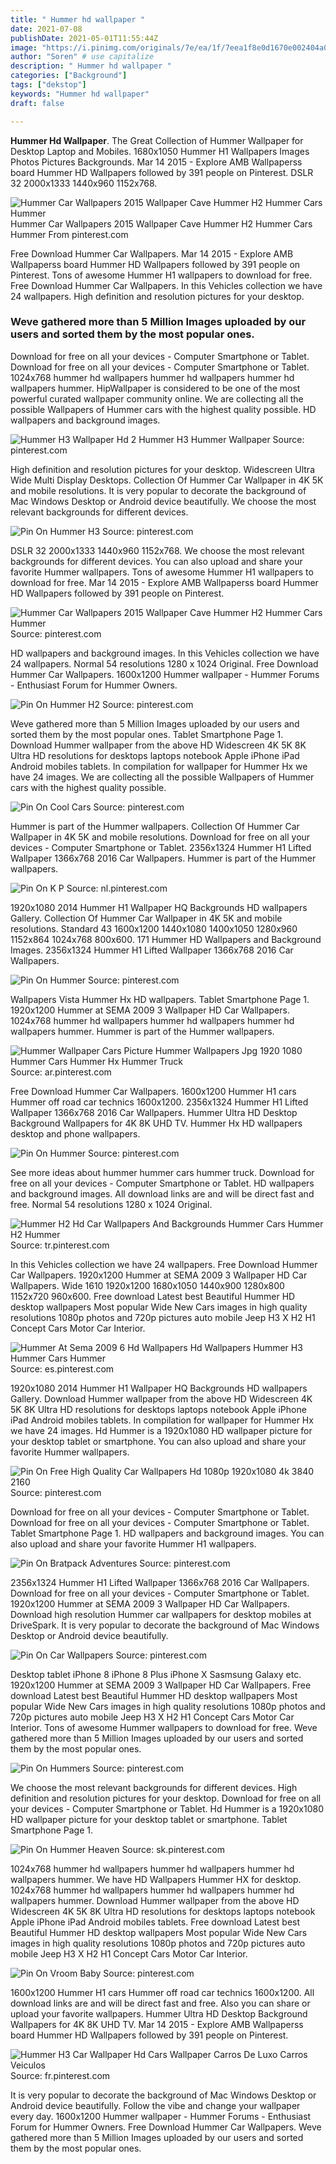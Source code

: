 ```yaml
---
title: " Hummer hd wallpaper "
date: 2021-07-08
publishDate: 2021-05-01T11:55:44Z
image: "https://i.pinimg.com/originals/7e/ea/1f/7eea1f8e0d1670e002404a0209d906b6.jpg"
author: "Soren" # use capitalize
description: " Hummer hd wallpaper "
categories: ["Background"]
tags: ["dekstop"]
keywords: "Hummer hd wallpaper"
draft: false

---
```



**Hummer Hd Wallpaper**. The Great Collection of Hummer Wallpaper for Desktop Laptop and Mobiles. 1680x1050 Hummer H1 Wallpapers Images Photos Pictures Backgrounds. Mar 14 2015 - Explore AMB Wallpaperss board Hummer HD Wallpapers followed by 391 people on Pinterest. DSLR 32 2000x1333 1440x960 1152x768.

![Hummer Car Wallpapers 2015 Wallpaper Cave Hummer H2 Hummer Cars Hummer](https://i.pinimg.com/originals/3d/a4/f5/3da4f5177554654b1de4b4926983d186.jpg "Hummer Car Wallpapers 2015 Wallpaper Cave Hummer H2 Hummer Cars Hummer")
Hummer Car Wallpapers 2015 Wallpaper Cave Hummer H2 Hummer Cars Hummer From pinterest.com


Free Download Hummer Car Wallpapers. Mar 14 2015 - Explore AMB Wallpaperss board Hummer HD Wallpapers followed by 391 people on Pinterest. Tons of awesome Hummer H1 wallpapers to download for free. Free Download Hummer Car Wallpapers. In this Vehicles collection we have 24 wallpapers. High definition and resolution pictures for your desktop.

### Weve gathered more than 5 Million Images uploaded by our users and sorted them by the most popular ones.

Download for free on all your devices - Computer Smartphone or Tablet. Download for free on all your devices - Computer Smartphone or Tablet. 1024x768 hummer hd wallpapers hummer hd wallpapers hummer hd wallpapers hummer. HipWallpaper is considered to be one of the most powerful curated wallpaper community online. We are collecting all the possible Wallpapers of Hummer cars with the highest quality possible. HD wallpapers and background images.


![Hummer H3 Wallpaper Hd 2 Hummer H3 Hummer Wallpaper](https://i.pinimg.com/originals/79/6a/ee/796aeed5f54a2ecdf3ae5b521b65eecf.jpg "Hummer H3 Wallpaper Hd 2 Hummer H3 Hummer Wallpaper")
Source: pinterest.com

High definition and resolution pictures for your desktop. Widescreen Ultra Wide Multi Display Desktops. Collection Of Hummer Car Wallpaper in 4K 5K and mobile resolutions. It is very popular to decorate the background of Mac Windows Desktop or Android device beautifully. We choose the most relevant backgrounds for different devices.

![Pin On Hummer H3](https://i.pinimg.com/originals/c7/11/82/c71182e9c46759ec86df762bfa537cff.jpg "Pin On Hummer H3")
Source: pinterest.com

DSLR 32 2000x1333 1440x960 1152x768. We choose the most relevant backgrounds for different devices. You can also upload and share your favorite Hummer wallpapers. Tons of awesome Hummer H1 wallpapers to download for free. Mar 14 2015 - Explore AMB Wallpaperss board Hummer HD Wallpapers followed by 391 people on Pinterest.

![Hummer Car Wallpapers 2015 Wallpaper Cave Hummer H2 Hummer Cars Hummer](https://i.pinimg.com/originals/3d/a4/f5/3da4f5177554654b1de4b4926983d186.jpg "Hummer Car Wallpapers 2015 Wallpaper Cave Hummer H2 Hummer Cars Hummer")
Source: pinterest.com

HD wallpapers and background images. In this Vehicles collection we have 24 wallpapers. Normal 54 resolutions 1280 x 1024 Original. Free Download Hummer Car Wallpapers. 1600x1200 Hummer wallpaper - Hummer Forums - Enthusiast Forum for Hummer Owners.

![Pin On Hummer H2](https://i.pinimg.com/originals/8b/95/fc/8b95fceac41ff84faaa70f5bb5cb9e21.jpg "Pin On Hummer H2")
Source: pinterest.com

Weve gathered more than 5 Million Images uploaded by our users and sorted them by the most popular ones. Tablet Smartphone Page 1. Download Hummer wallpaper from the above HD Widescreen 4K 5K 8K Ultra HD resolutions for desktops laptops notebook Apple iPhone iPad Android mobiles tablets. In compilation for wallpaper for Hummer Hx we have 24 images. We are collecting all the possible Wallpapers of Hummer cars with the highest quality possible.

![Pin On Cool Cars](https://i.pinimg.com/originals/bf/15/13/bf1513937d2ddfc7e41fd3a42aeec6d7.jpg "Pin On Cool Cars")
Source: pinterest.com

Hummer is part of the Hummer wallpapers. Collection Of Hummer Car Wallpaper in 4K 5K and mobile resolutions. Download for free on all your devices - Computer Smartphone or Tablet. 2356x1324 Hummer H1 Lifted Wallpaper 1366x768 2016 Car Wallpapers. Hummer is part of the Hummer wallpapers.

![Pin On K P](https://i.pinimg.com/originals/d0/2d/1e/d02d1ea58afb16f53e76a0f676b1611f.jpg "Pin On K P")
Source: nl.pinterest.com

1920x1080 2014 Hummer H1 Wallpaper HQ Backgrounds HD wallpapers Gallery. Collection Of Hummer Car Wallpaper in 4K 5K and mobile resolutions. Standard 43 1600x1200 1440x1080 1400x1050 1280x960 1152x864 1024x768 800x600. 171 Hummer HD Wallpapers and Background Images. 2356x1324 Hummer H1 Lifted Wallpaper 1366x768 2016 Car Wallpapers.

![Pin On Hummer](https://i.pinimg.com/originals/80/04/74/8004743be0a0f7a326310a3322952e91.jpg "Pin On Hummer")
Source: pinterest.com

Wallpapers Vista Hummer Hx HD wallpapers. Tablet Smartphone Page 1. 1920x1200 Hummer at SEMA 2009 3 Wallpaper HD Car Wallpapers. 1024x768 hummer hd wallpapers hummer hd wallpapers hummer hd wallpapers hummer. Hummer is part of the Hummer wallpapers.

![Hummer Wallpaper Cars Picture Hummer Wallpapers Jpg 1920 1080 Hummer Cars Hummer Hx Hummer Truck](https://i.pinimg.com/originals/d8/fa/bb/d8fabb6f7a4b4f8460cdf53df00ade49.jpg "Hummer Wallpaper Cars Picture Hummer Wallpapers Jpg 1920 1080 Hummer Cars Hummer Hx Hummer Truck")
Source: ar.pinterest.com

Free Download Hummer Car Wallpapers. 1600x1200 Hummer H1 cars Hummer off road car technics 1600x1200. 2356x1324 Hummer H1 Lifted Wallpaper 1366x768 2016 Car Wallpapers. Hummer Ultra HD Desktop Background Wallpapers for 4K 8K UHD TV. Hummer Hx HD wallpapers desktop and phone wallpapers.

![Pin On Hummer](https://i.pinimg.com/originals/f2/22/24/f222248f9ed2a0904b4a839efeaa2c07.jpg "Pin On Hummer")
Source: pinterest.com

See more ideas about hummer hummer cars hummer truck. Download for free on all your devices - Computer Smartphone or Tablet. HD wallpapers and background images. All download links are and will be direct fast and free. Normal 54 resolutions 1280 x 1024 Original.

![Hummer H2 Hd Car Wallpapers And Backgrounds Hummer Cars Hummer H2 Hummer](https://i.pinimg.com/originals/d6/ef/f1/d6eff129492352120efa8c5434ac59ee.jpg "Hummer H2 Hd Car Wallpapers And Backgrounds Hummer Cars Hummer H2 Hummer")
Source: tr.pinterest.com

In this Vehicles collection we have 24 wallpapers. Free Download Hummer Car Wallpapers. 1920x1200 Hummer at SEMA 2009 3 Wallpaper HD Car Wallpapers. Wide 1610 1920x1200 1680x1050 1440x900 1280x800 1152x720 960x600. Free download Latest best Beautiful Hummer HD desktop wallpapers Most popular Wide New Cars images in high quality resolutions 1080p photos and 720p pictures auto mobile Jeep H3 X H2 H1 Concept Cars Motor Car Interior.

![Hummer At Sema 2009 6 Hd Wallpapers Hd Wallpapers Hummer H3 Hummer Cars Hummer](https://i.pinimg.com/originals/6d/45/d7/6d45d782edaf8e2d0f2f26d658533ac1.jpg "Hummer At Sema 2009 6 Hd Wallpapers Hd Wallpapers Hummer H3 Hummer Cars Hummer")
Source: es.pinterest.com

1920x1080 2014 Hummer H1 Wallpaper HQ Backgrounds HD wallpapers Gallery. Download Hummer wallpaper from the above HD Widescreen 4K 5K 8K Ultra HD resolutions for desktops laptops notebook Apple iPhone iPad Android mobiles tablets. In compilation for wallpaper for Hummer Hx we have 24 images. Hd Hummer is a 1920x1080 HD wallpaper picture for your desktop tablet or smartphone. You can also upload and share your favorite Hummer wallpapers.

![Pin On Free High Quality Car Wallpapers Hd 1080p 1920x1080 4k 3840 2160](https://i.pinimg.com/originals/e0/e5/5e/e0e55ea9b1fd374c24162cb0de7f1d48.jpg "Pin On Free High Quality Car Wallpapers Hd 1080p 1920x1080 4k 3840 2160")
Source: pinterest.com

Download for free on all your devices - Computer Smartphone or Tablet. Download for free on all your devices - Computer Smartphone or Tablet. Tablet Smartphone Page 1. HD wallpapers and background images. You can also upload and share your favorite Hummer H1 wallpapers.

![Pin On Bratpack Adventures](https://i.pinimg.com/originals/06/4e/99/064e99df331011169f5dddbe074a095b.jpg "Pin On Bratpack Adventures")
Source: pinterest.com

2356x1324 Hummer H1 Lifted Wallpaper 1366x768 2016 Car Wallpapers. Download for free on all your devices - Computer Smartphone or Tablet. 1920x1200 Hummer at SEMA 2009 3 Wallpaper HD Car Wallpapers. Download high resolution Hummer car wallpapers for desktop mobiles at DriveSpark. It is very popular to decorate the background of Mac Windows Desktop or Android device beautifully.

![Pin On Car Wallpapers](https://i.pinimg.com/originals/7c/9d/68/7c9d6836a72f75bb4cbac134b4a5ddf3.jpg "Pin On Car Wallpapers")
Source: pinterest.com

Desktop tablet iPhone 8 iPhone 8 Plus iPhone X Sasmsung Galaxy etc. 1920x1200 Hummer at SEMA 2009 3 Wallpaper HD Car Wallpapers. Free download Latest best Beautiful Hummer HD desktop wallpapers Most popular Wide New Cars images in high quality resolutions 1080p photos and 720p pictures auto mobile Jeep H3 X H2 H1 Concept Cars Motor Car Interior. Tons of awesome Hummer wallpapers to download for free. Weve gathered more than 5 Million Images uploaded by our users and sorted them by the most popular ones.

![Pin On Hummers](https://i.pinimg.com/originals/f7/e1/25/f7e1254619992a123b1cc7d5bd0b9f35.jpg "Pin On Hummers")
Source: pinterest.com

We choose the most relevant backgrounds for different devices. High definition and resolution pictures for your desktop. Download for free on all your devices - Computer Smartphone or Tablet. Hd Hummer is a 1920x1080 HD wallpaper picture for your desktop tablet or smartphone. Tablet Smartphone Page 1.

![Pin On Hummer Heaven](https://i.pinimg.com/originals/0a/53/c4/0a53c4af057ec4640229650f76501bc8.jpg "Pin On Hummer Heaven")
Source: sk.pinterest.com

1024x768 hummer hd wallpapers hummer hd wallpapers hummer hd wallpapers hummer. We have HD Wallpapers Hummer HX for desktop. 1024x768 hummer hd wallpapers hummer hd wallpapers hummer hd wallpapers hummer. Download Hummer wallpaper from the above HD Widescreen 4K 5K 8K Ultra HD resolutions for desktops laptops notebook Apple iPhone iPad Android mobiles tablets. Free download Latest best Beautiful Hummer HD desktop wallpapers Most popular Wide New Cars images in high quality resolutions 1080p photos and 720p pictures auto mobile Jeep H3 X H2 H1 Concept Cars Motor Car Interior.

![Pin On Vroom Baby](https://i.pinimg.com/originals/fd/62/00/fd6200fac2a065dc04222e21a8ea7ebf.jpg "Pin On Vroom Baby")
Source: pinterest.com

1600x1200 Hummer H1 cars Hummer off road car technics 1600x1200. All download links are and will be direct fast and free. Also you can share or upload your favorite wallpapers. Hummer Ultra HD Desktop Background Wallpapers for 4K 8K UHD TV. Mar 14 2015 - Explore AMB Wallpaperss board Hummer HD Wallpapers followed by 391 people on Pinterest.

![Hummer H3 Car Wallpaper Hd Cars Wallpaper Carros De Luxo Carros Veiculos](https://i.pinimg.com/originals/7e/ea/1f/7eea1f8e0d1670e002404a0209d906b6.jpg "Hummer H3 Car Wallpaper Hd Cars Wallpaper Carros De Luxo Carros Veiculos")
Source: fr.pinterest.com

It is very popular to decorate the background of Mac Windows Desktop or Android device beautifully. Follow the vibe and change your wallpaper every day. 1600x1200 Hummer wallpaper - Hummer Forums - Enthusiast Forum for Hummer Owners. Free Download Hummer Car Wallpapers. Weve gathered more than 5 Million Images uploaded by our users and sorted them by the most popular ones.


